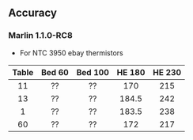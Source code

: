 ## Accuracy

### Marlin 1.1.0-RC8
* For NTC 3950 ebay thermistors

| Table | Bed 60 | Bed 100 | HE 180 | HE 230 |
| :---: | :---: | :---: |:---: | :---: |
| 11 | ?? | ?? | 170 | 215 |
| 13 | ?? | ?? | 184.5 |242 |
| 1 | ?? | ?? | 183.5 | 238 |
| 60 | ?? | ?? | 172 | 217 |


<!--stackedit_data:
eyJoaXN0b3J5IjpbLTY5NjkwOTExNiwyMDQ1MTk4MTQ0LC0yNT
c2MjQwMTFdfQ==
-->